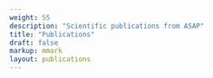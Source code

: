```yaml
---
weight: 55
description: "Scientific publications from ASAP"
title: "Publications"
draft: false
markup: mmark
layout: publications
---
```


